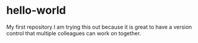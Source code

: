 # hello-world
My first repository
I am trying this out because it is great to have a version control that multiple colleagues can work on together.
